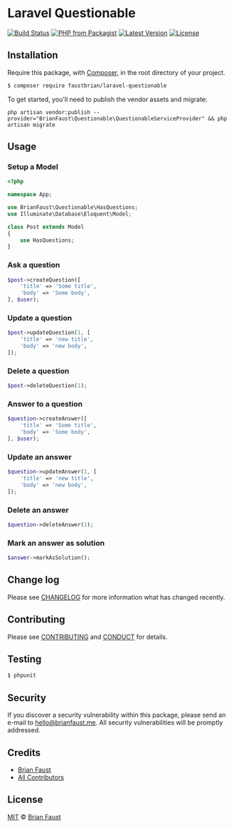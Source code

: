 # Laravel Questionable

[![Build Status](https://img.shields.io/travis/faustbrian/Laravel-Questionable/master.svg?style=flat-square)](https://travis-ci.org/faustbrian/Laravel-Questionable)
[![PHP from Packagist](https://img.shields.io/packagist/php-v/faustbrian/laravel-questionable.svg?style=flat-square)]()
[![Latest Version](https://img.shields.io/github/release/faustbrian/Laravel-Questionable.svg?style=flat-square)](https://github.com/faustbrian/Laravel-Questionable/releases)
[![License](https://img.shields.io/packagist/l/faustbrian/Laravel-Questionable.svg?style=flat-square)](https://packagist.org/packages/faustbrian/Laravel-Questionable)

## Installation

Require this package, with [Composer](https://getcomposer.org/), in the root directory of your project.

``` bash
$ composer require faustbrian/laravel-questionable
```

To get started, you'll need to publish the vendor assets and migrate:
```
php artisan vendor:publish --provider="BrianFaust\Questionable\QuestionableServiceProvider" && php artisan migrate
```

## Usage

### Setup a Model
``` php
<?php

namespace App;

use BrianFaust\Questionable\HasQuestions;
use Illuminate\Database\Eloquent\Model;

class Post extends Model
{
    use HasQuestions;
}
```

### Ask a question
``` php
$post->createQuestion([
    'title' => 'Some title',
    'body' => 'Some body',
], $user);
```

### Update a question
``` php
$post->updateQuestion(1, [
    'title' => 'new title',
    'body' => 'new body',
]);
```

### Delete a question
``` php
$post->deleteQuestion(1);
```

### Answer to a question
``` php
$question->createAnswer([
    'title' => 'Some title',
    'body' => 'Some body',
], $user);
```

### Update an answer
``` php
$question->updateAnswer(1, [
    'title' => 'new title',
    'body' => 'new body',
]);
```

### Delete an answer
``` php
$question->deleteAnswer(1);
```

### Mark an answer as solution
``` php
$answer->markAsSolution();
```
## Change log

Please see [CHANGELOG](CHANGELOG.md) for more information what has changed recently.

## Contributing

Please see [CONTRIBUTING](.github/CONTRIBUTING.md) and [CONDUCT](CONDUCT.md) for details.

## Testing

``` bash
$ phpunit
```

## Security

If you discover a security vulnerability within this package, please send an e-mail to hello@brianfaust.me. All security vulnerabilities will be promptly addressed.

## Credits

- [Brian Faust](https://github.com/faustbrian)
- [All Contributors](../../contributors)

## License

[MIT](LICENSE) © [Brian Faust](https://brianfaust.me)
